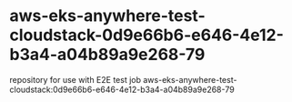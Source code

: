 # aws-eks-anywhere-test-cloudstack-0d9e66b6-e646-4e12-b3a4-a04b89a9e268-79
repository for use with E2E test job aws-eks-anywhere-test-cloudstack:0d9e66b6-e646-4e12-b3a4-a04b89a9e268-79

